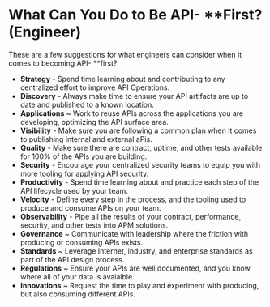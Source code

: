 # What Can You Do to Be API- **First? (Engineer)
These are a few suggestions for what engineers can consider when it comes to becoming API- **first?

- **Strategy** - Spend time learning about and contributing to any centralized effort to improve API Operations. 
- **Discovery** - Always make time to ensure your API artifacts are up to date and published to a known location.
- **Applications** ~ Work to reuse APIs across the applications you are developing, optimizing the API surface area.
- **Visibility** - Make sure you are following a common plan when it comes to publishing internal and external aPis.
- **Quality** - Make sure there are contract, uptime, and other tests available for 100% of the APIs you are building.
- **Security** - Encourage your centralized security teams to equip you with more tooling for applying API security.
- **Productivity** - Spend time learning about and practice each step of the API lifecycle used by your team.
- **Velocity** - Define every step in the process, and the tooling used to produce and consume APIs on your team.
- **Observability** - Pipe all the results of your contract, performance, security, and other tests into APM solutions.
- **Governance** ~ Communicate with leadership where the friction with producing or consuming APIs exists.
- **Standards** ~ Leverage Internet, industry, and enterprise standards as part of the API design process.
- **Regulations** ~ Ensure your APIs are well documented, and you know where all of your data is avaialble.
- **Innovations** ~ Request the time to play and experiment with producing, but also consuming different APIs.